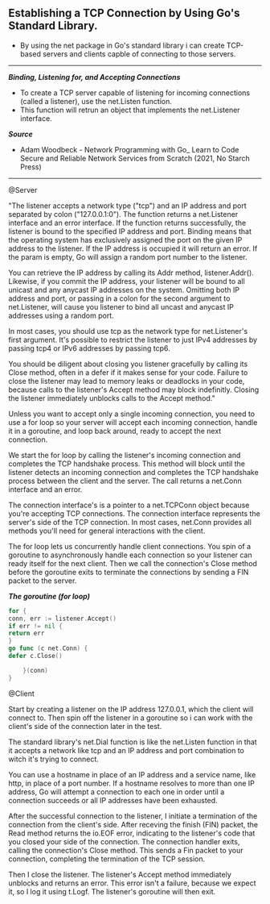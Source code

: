 ## Establishing a TCP Connection by Using Go's Standard Library.

* By using the net package in Go's standard library i can create TCP-based servers and clients capble of connecting to those servers.
***
***Binding, Listening for, and Accepting Connections***
* To create a TCP server capable of listening for incoming connections (called a listener), use the net.Listen function.
* This function will retrun an object that implements the net.Listener interface.


***Source***
- Adam Woodbeck - Network Programming with Go_ Learn to Code Secure and Reliable Network Services from Scratch (2021, No Starch Press)  

___
@Server

"The listener accepts a network type ("tcp") and an IP address
and port separated by colon  ("127.0.0.1:0").
The function returns a net.Listener interface and an error interface. If the function
returns successfully, the listener is bound to the specified IP address and port.
Binding means that the operating system has exclusively assigned the port on the given IP address
to the listener. If the IP address is occupied it will return an error. If the param
is empty, Go will assign a random port number to the listener.

You can retrieve the IP address by calling its Addr method, listener.Addr().
Likewise, if you commit the IP address, your listener will be bound to all unicast
and any anycast IP addresses on the system. Omitting both IP address and port, or
passing in a colon for the second argument to net.Listener, will cause you listener to
bind all uncast and anycast IP addresses using a random port.

In most cases, you should use tcp as the network type for net.Listener's first argument.
It's possible to restrict the listener to just IPv4 addresses by passing tcp4 or IPv6 addresses
by passing tcp6.

You should be diligent about closing you listener gracefully by calling its Close method,
often in a defer if it makes sense for your code. Failure to close the listener
may lead to memory leaks or deadlocks in your code, because calls to the listener's Accept
method may block indefinitly. Closing the listener immediately unblocks calls to the Accept method."

Unless you want to accept only a single incoming connection, you need to use a for loop
so your server will accept each incoming connection, handle it in a goroutine, and loop back around,
ready to accept the next connection.

We start the for loop by calling the listener's incoming connection and completes the TCP handshake process.
This method will block until the listener detects an incoming connection and completes the TCP handshake process
between  the client and the server. The call returns a net.Conn interface and an error.

The connection interface's is a pointer to a net.TCPConn object because you're accepting TCP connections.
The connection interface represents the server's side of the TCP connection. In most cases, net.Conn provides all
methods you'll need for general interactions with the client.

The for loop lets us concurrently handle client connections. You spin of a goroutine to
asynchronously handle each connection so your listener can ready itself for the next client. Then we call
the connection's Close method before the goroutine exits to terminate the connections by sending a FIN packet to the server.

***The goroutine (for loop)***
```go
for	{
conn, err := listener.Accept()
if err != nil {
return err
}
go func (c net.Conn) {
defer c.Close()

	}(conn)
}
```
@Client

Start by creating a listener on the IP address 127.0.0.1, which the client will connect to.
Then spin off the listener in a goroutine so i can work with the client's side of the connection later in the test.

The standard library's net.Dial function is like the net.Listen function in that it accepts a network like tcp
and an IP address and port combination to witch it's trying to connect.

You can use a hostname in place of an IP address and a service name, like http, in place of a port number.
If a hostname resolves to more than one IP address, Go will attempt a connection to each one in order until
a connection succeeds or all IP addresses have been exhausted.

After the successful connection to the listener, I initiate a termination of the connection from the
client's side. After receving the finish (FIN) packet, the Read method returns the io.EOF error,
indicating to the listener's code that you closed your side of the connection. The connection
handler exits, calling the connection's Close method. This sends a Fin packet to your connection, completing
the termination of the TCP session.

Then I close the listener. The listener's Accept method immediately unblocks and returns an error. This error
isn't a failure, because we expect it, so I log it using t.Logf. The listener's goroutine
will then exit.
